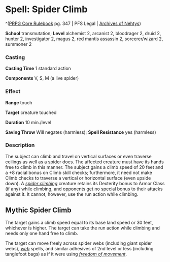 # Spell: Spider Climb

^([PRPG Core Rulebook][ss-spider-climb] pg. 347 | PFS Legal | [Archives of Nehtys][sn-spider-climb])

**School** transmutation; **Level** alchemist 2, arcanist 2, bloodrager 2, druid 2, hunter 2, investigator 2, magus 2, red mantis assassin 2, sorcerer/wizard 2, summoner 2

### Casting

**Casting Time** 1 standard action  

**Components** V, S, M (a live spider)

### Effect

**Range** touch  

**Target** creature touched  

**Duration** 10 min./level  

**Saving Throw** Will negates (harmless); **Spell Resistance** yes (harmless)

### Description

The subject can climb and travel on vertical surfaces or even traverse ceilings as well as a spider does. The affected creature must have its hands free to climb in this manner. The subject gains a climb speed of 20 feet and a +8 racial bonus on Climb skill checks; furthermore, it need not make Climb checks to traverse a vertical or horizontal surface (even upside down). A _[spider climbing]_ creature retains its Dexterity bonus to Armor Class (if any) while climbing, and opponents get no special bonus to their attacks against it. It cannot, however, use the run action while climbing.

## Mythic Spider Climb

The target gains a climb speed equal to its base land speed or 30 feet, whichever is higher. The target can take the run action while climbing and needs only one hand free to climb.  

The target can move freely across spider webs (including giant spider webs), _[web]_ spells, and similar adhesives of 2nd level or less (including tanglefoot bags) as if it were using _[freedom of movement]_.

[ss-spider-climb]: http://paizo.com/pathfinderRPG/v57
[sn-spider-climb]: http://www.archivesofnethys.com/SpellDisplay.aspx?ItemName=Spider%20Climb
[spider climbing]: http://www.archivesofnethys.com/SpellDisplay.aspx?ItemName=spider%20climbing
[web]: http://www.archivesofnethys.com/SpellDisplay.aspx?ItemName=web
[freedom of movement]: http://www.archivesofnethys.com/SpellDisplay.aspx?ItemName=freedom%20of%20movement